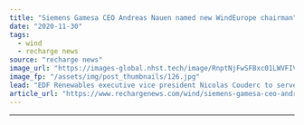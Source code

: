 ```yaml
---
title: "Siemens Gamesa CEO Andreas Nauen named new WindEurope chairman"
date: "2020-11-30"
tags: 
  - wind
  - recharge news
source: "recharge news"
image_url: "https://images-global.nhst.tech/image/RnptNjFwSFBxc01LWVFIVFFtRnUyMjF3Vkh4SFFHVGxSeTJTRGlRTmpkbz0=/nhst/binary/0944d2d67ea8391c84195407f06a0843"
image_fp: "/assets/img/post_thumbnails/126.jpg"
lead: "EDF Renewables executive vice president Nicolas Couderc to serve as vice chairman of the industry group"
article_url: "https://www.rechargenews.com/wind/siemens-gamesa-ceo-andreas-nauen-named-new-windeurope-chairman/2-1-921837"
---
```


---

